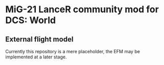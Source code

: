 # MiG-21 LanceR community mod for DCS: World

## External flight model
Currently this repository is a mere placeholder, the EFM may be implemented at a later stage.
